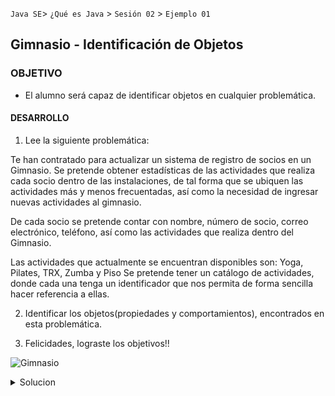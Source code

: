 
`Java SE`> `¿Qué es Java` > `Sesión 02` > `Ejemplo 01`

## Gimnasio - Identificación de Objetos

### OBJETIVO

- El alumno será capaz de identificar objetos en cualquier problemática.

#### DESARROLLO

1. Lee la siguiente problemática:

Te han contratado para actualizar un sistema de registro de socios en un Gimnasio.
Se pretende obtener estadísticas de las actividades que realiza cada socio dentro de las instalaciones, de tal forma que se ubiquen las actividades más y menos frecuentadas, así como la necesidad de ingresar nuevas actividades al gimnasio.

De cada socio se pretende contar con nombre, número de socio, correo electrónico, teléfono, así como las actividades que realiza dentro del Gimnasio.

Las actividades que actualmente se encuentran disponibles son: Yoga, Pilates, TRX, Zumba y Piso
Se pretende tener un catálogo de actividades, donde cada una tenga un identificador que nos permita de forma sencilla hacer referencia a ellas.

2. Identificar los objetos(propiedades y comportamientos), encontrados en esta problemática.

3. Felicidades, lograste los objetivos!!

![Gimnasio](https://user-images.githubusercontent.com/56565204/67174044-4167ce00-f386-11e9-9cb8-e1102c80bc48.png)

<details>
	<summary>Solucion</summary>
	<p> 1. Leer problemática. </p>
	<p> 2. Crear una lista con los objetos identificados, así como sus propiedades y comportamientos. </p>
	<p> Solución - objetos encontrados: Actividades & Socio </p>
</details>


